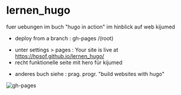 # lernen_hugo

fuer uebungen im buch "hugo in action" im hinblick auf web kijumed


-	deploy from a branch : gh-pages /(root)

   * unter settings > pages : Your site is live at https://hpsof.github.io/lernen_hugo/
   * recht funktionelle seite mit hero für kijumed 


-  anderes buch siehe : prag. progr. "build websites with hugo"

   

![gh-pages](https://github.com/hpsof/lernen_hugo/workflows/gh-pages/badge.svg)

